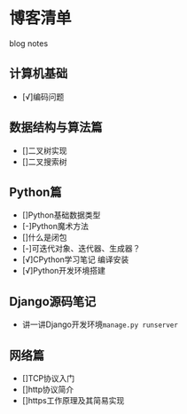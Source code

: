 # 博客清单
blog notes

## 计算机基础

- [√]编码问题

## 数据结构与算法篇

- []二叉树实现
- []二叉搜索树

## Python篇

- []Python基础数据类型
- [-]Python魔术方法
- []什么是闭包
- [-]可迭代对象、迭代器、生成器？
- [√]CPython学习笔记 编译安装
- [√]Python开发环境搭建

## Django源码笔记

- 讲一讲Django开发环境`manage.py runserver`

## 网络篇

- []TCP协议入门
- []http协议简介
- []https工作原理及其简易实现
